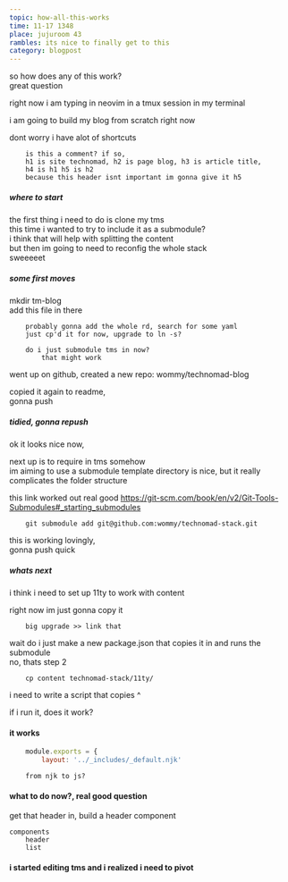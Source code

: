 ```yaml
---
topic: how-all-this-works
time: 11-17 1348
place: jujuroom 43
rambles: its nice to finally get to this
category: blogpost
---
```


so how does any of this work?  
great question

right now i am typing in neovim in a tmux session in my terminal

i am going to build my blog from scratch right now

dont worry i have alot of shortcuts

		is this a comment? if so,
		h1 is site technomad, h2 is page blog, h3 is article title,
		h4 is h1 h5 is h2
		because this header isnt important im gonna give it h5

##### where to start

the first thing i need to do is clone my tms  
this time i wanted to try to include it as a submodule?  
i think that will help with splitting the content  
but then im going to need to reconfig the whole stack  
sweeeeet

##### some first moves

mkdir tm-blog  
add this file in there

		probably gonna add the whole rd, search for some yaml
		just cp'd it for now, upgrade to ln -s?

		do i just submodule tms in now?
			that might work

went up on github, created a new repo: wommy/technomad-blog

copied it again to readme,  
gonna push

##### tidied, gonna repush

ok it looks nice now,

next up is to require in tms somehow  
im aiming to use a submodule
template directory is nice, but it really complicates the folder structure

this link worked out real good 
<https://git-scm.com/book/en/v2/Git-Tools-Submodules#_starting_submodules>

		git submodule add git@github.com:wommy/technomad-stack.git

this is working lovingly,  
gonna push quick

##### whats next

i think i need to set up 11ty to work with content

right now im just gonna copy it  

		big upgrade >> link that

wait do i just make a new package.json that copies it in and runs the submodule  
no, thats step 2  

		cp content technomad-stack/11ty/

i need to write a script that copies ^

if i run it, does it work?

#### it works

``` content/content.11tydata.js
	module.exports = {
		layout: '../_includes/_default.njk'
```


		from njk to js?

#### what to do now?, real good question

get that header in, build a header component

	components
		header
		list

#### i started editing tms and i realized i need to pivot



